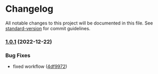# Changelog

All notable changes to this project will be documented in this file. See [standard-version](https://github.com/conventional-changelog/standard-version) for commit guidelines.

### [1.0.1](https://github.com/catsynth/obsidian-insert-header/compare/1.0.0...1.0.1) (2022-12-22)


### Bug Fixes

* fixed workflow ([4df9972](https://github.com/catsynth/obsidian-insert-header/commit/4df9972b32389803ceaecbc86b328e8ccb826204))
